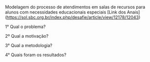 Modelagem do processo de atendimentos em salas de recursos para alunos com necessidades educacionais especiais
[Link dos Anais] (https://sol.sbc.org.br/index.php/desafie/article/view/12178/12043)

1° Qual o problema?

2º Qual a motivação?

3° Qual a metodologia?

4° Quais foram os resultados?
